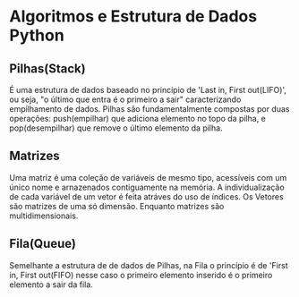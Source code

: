 # Algoritmos e Estrutura de Dados Python

## Pilhas(Stack)
É uma estrutura de dados baseado no princípio de 'Last in, First out(LIFO)', ou seja,
"o último que entra é o primeiro a sair" caracterizando empilhamento de dados.
Pilhas são fundamentalmente compostas por duas operações: push(empilhar) que 
adiciona elemento no topo da pilha, e pop(desempilhar) que remove o último 
elemento da pilha.

## Matrizes
Uma matriz é uma coleção de variáveis de mesmo tipo, acessíveis com um único nome e
arnazenados contiguamente na memória. A individualização de cada variável de um vetor é
feita atráves do uso de índices. Os Vetores são matrizes de uma só dimensão. Enquanto matrizes são multidimensionais. 

## Fila(Queue)
Semelhante a estrutura de de dados de Pilhas, na Fila o princípio é de 'First in, First out(FIFO)
nesse caso o primeiro elemento inserido é o primeiro elemento a sair da fila.

